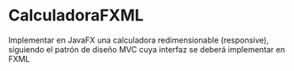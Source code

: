 # CalculadoraFXML
Implementar en JavaFX una calculadora redimensionable (responsive), siguiendo el patrón de diseño MVC cuya interfaz se deberá implementar en FXML
